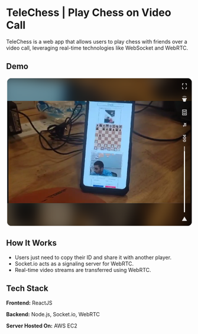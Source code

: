 # TeleChess | Play Chess on Video Call
TeleChess is a web app that allows users to play chess with friends over a video call, leveraging real-time technologies like WebSocket and WebRTC.



## Demo

[![LinkedIn Post](./Demo.png)](https://www.linkedin.com/feed/update/urn:li:ugcPost:7120469497303498752)

## How It Works

- Users just need to copy their ID and share it with another player.
- Socket.io acts as a signaling server for WebRTC.
- Real-time video streams are transferred using WebRTC.

## Tech Stack

**Frontend:** ReactJS

**Backend:** Node.js, Socket.io, WebRTC

**Server Hosted On:** AWS EC2
